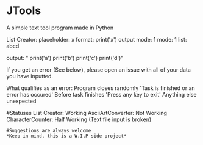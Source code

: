 # JTools
A simple text tool program made in Python

List Creator:
  placeholder: x
  format: print('x')
  output mode: 1
  mode: 1
  list: abcd
  
  output: "
  print('a')
  print('b')
  print('c')
  print('d')"
  
  
  If you get an error (See below), please open an issue with all of your data you have inputted.
  
  What qualifies as an error:
    Program closes randomly
    'Task is finished or an error has occured' Before task finishes
    'Press any key to exit'
    Anything else unexpected
    
    
#Statuses
List Creator: Working
AsciiArtConverter: Not Working
CharacterCounter: Half Working (Text file input is broken)
    
    
    
    #Suggestions are always welcome
    *Keep in mind, this is a W.I.P side project*
